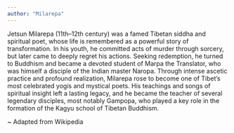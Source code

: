 ```yaml
---
author: "Milarepa"
---
```


Jetsun Milarepa (11th–12th century) was a famed Tibetan siddha and spiritual poet, whose life is remembered as a powerful story of transformation. In his youth, he committed acts of murder through sorcery, but later came to deeply regret his actions. Seeking redemption, he turned to Buddhism and became a devoted student of Marpa the Translator, who was himself a disciple of the Indian master Naropa. Through intense ascetic practice and profound realization, Milarepa rose to become one of Tibet’s most celebrated yogis and mystical poets. His teachings and songs of spiritual insight left a lasting legacy, and he became the teacher of several legendary disciples, most notably Gampopa, who played a key role in the formation of the Kagyu school of Tibetan Buddhism.

~ Adapted from Wikipedia